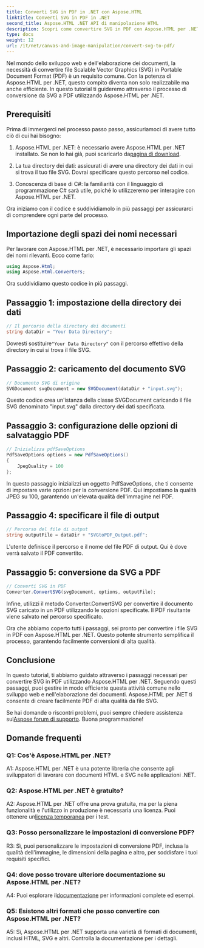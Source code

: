 ```yaml
---
title: Converti SVG in PDF in .NET con Aspose.HTML
linktitle: Converti SVG in PDF in .NET
second_title: Aspose.HTML .NET API di manipolazione HTML
description: Scopri come convertire SVG in PDF con Aspose.HTML per .NET. Tutorial passo passo di alta qualità per un'elaborazione efficiente dei documenti.
type: docs
weight: 12
url: /it/net/canvas-and-image-manipulation/convert-svg-to-pdf/
---
```


Nel mondo dello sviluppo web e dell'elaborazione dei documenti, la necessità di convertire file Scalable Vector Graphics (SVG) in Portable Document Format (PDF) è un requisito comune. Con la potenza di Aspose.HTML per .NET, questo compito diventa non solo realizzabile ma anche efficiente. In questo tutorial ti guideremo attraverso il processo di conversione da SVG a PDF utilizzando Aspose.HTML per .NET. 

## Prerequisiti

Prima di immergerci nel processo passo passo, assicuriamoci di avere tutto ciò di cui hai bisogno:

1.  Aspose.HTML per .NET: è necessario avere Aspose.HTML per .NET installato. Se non lo hai già, puoi scaricarlo da[pagina di download](https://releases.aspose.com/html/net/).

2. La tua directory dei dati: assicurati di avere una directory dei dati in cui si trova il tuo file SVG. Dovrai specificare questo percorso nel codice.

3. Conoscenza di base di C#: la familiarità con il linguaggio di programmazione C# sarà utile, poiché lo utilizzeremo per interagire con Aspose.HTML per .NET.

Ora iniziamo con il codice e suddividiamolo in più passaggi per assicurarci di comprendere ogni parte del processo.

## Importazione degli spazi dei nomi necessari

Per lavorare con Aspose.HTML per .NET, è necessario importare gli spazi dei nomi rilevanti. Ecco come farlo:

```csharp
using Aspose.Html;
using Aspose.Html.Converters;
```

Ora suddividiamo questo codice in più passaggi.

## Passaggio 1: impostazione della directory dei dati
```csharp
// Il percorso della directory dei documenti
string dataDir = "Your Data Directory";
```
 Dovresti sostituire`"Your Data Directory"` con il percorso effettivo della directory in cui si trova il file SVG.

## Passaggio 2: caricamento del documento SVG
```csharp
// Documento SVG di origine
SVGDocument svgDocument = new SVGDocument(dataDir + "input.svg");
```
Questo codice crea un'istanza della classe SVGDocument caricando il file SVG denominato "input.svg" dalla directory dei dati specificata.

## Passaggio 3: configurazione delle opzioni di salvataggio PDF
```csharp
// Inizializza pdfSaveOptions
PdfSaveOptions options = new PdfSaveOptions()
{
	JpegQuality = 100
};
```
In questo passaggio inizializzi un oggetto PdfSaveOptions, che ti consente di impostare varie opzioni per la conversione PDF. Qui impostiamo la qualità JPEG su 100, garantendo un'elevata qualità dell'immagine nel PDF.

## Passaggio 4: specificare il file di output
```csharp
// Percorso del file di output
string outputFile = dataDir + "SVGtoPDF_Output.pdf";
```
L'utente definisce il percorso e il nome del file PDF di output. Qui è dove verrà salvato il PDF convertito.

## Passaggio 5: conversione da SVG a PDF
```csharp
// Converti SVG in PDF
Converter.ConvertSVG(svgDocument, options, outputFile);
```
Infine, utilizzi il metodo Converter.ConvertSVG per convertire il documento SVG caricato in un PDF utilizzando le opzioni specificate. Il PDF risultante viene salvato nel percorso specificato.

Ora che abbiamo coperto tutti i passaggi, sei pronto per convertire i file SVG in PDF con Aspose.HTML per .NET. Questo potente strumento semplifica il processo, garantendo facilmente conversioni di alta qualità.

## Conclusione

In questo tutorial, ti abbiamo guidato attraverso i passaggi necessari per convertire SVG in PDF utilizzando Aspose.HTML per .NET. Seguendo questi passaggi, puoi gestire in modo efficiente questa attività comune nello sviluppo web e nell'elaborazione dei documenti. Aspose.HTML per .NET ti consente di creare facilmente PDF di alta qualità da file SVG.

 Se hai domande o riscontri problemi, puoi sempre chiedere assistenza sul[Aspose forum di supporto](https://forum.aspose.com/). Buona programmazione!

## Domande frequenti

### Q1: Cos'è Aspose.HTML per .NET?

A1: Aspose.HTML per .NET è una potente libreria che consente agli sviluppatori di lavorare con documenti HTML e SVG nelle applicazioni .NET.

### Q2: Aspose.HTML per .NET è gratuito?

 A2: Aspose.HTML per .NET offre una prova gratuita, ma per la piena funzionalità e l'utilizzo in produzione è necessaria una licenza. Puoi ottenere un[licenza temporanea](https://purchase.aspose.com/temporary-license/) per i test.

### Q3: Posso personalizzare le impostazioni di conversione PDF?

R3: Sì, puoi personalizzare le impostazioni di conversione PDF, inclusa la qualità dell'immagine, le dimensioni della pagina e altro, per soddisfare i tuoi requisiti specifici.

### Q4: dove posso trovare ulteriore documentazione su Aspose.HTML per .NET?

 A4: Puoi esplorare il[documentazione](https://reference.aspose.com/html/net/) per informazioni complete ed esempi.

### Q5: Esistono altri formati che posso convertire con Aspose.HTML per .NET?

A5: Sì, Aspose.HTML per .NET supporta una varietà di formati di documenti, inclusi HTML, SVG e altri. Controlla la documentazione per i dettagli.